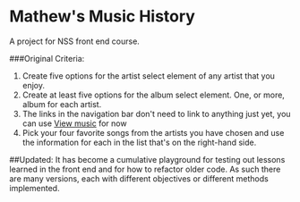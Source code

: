 # Mathew's Music History

A project for NSS front end course.

###Original Criteria:
1. Create five options for the artist select element of any artist that you enjoy.
2. Create at least five options for the album select element. One, or more, album for each artist.
3. The links in the navigation bar don't need to link to anything just yet, you can use <a href="#">View music</a> for now
4. Pick your four favorite songs from the artists you have chosen and use the information for each in the list that's on the right-hand side.

##Updated:
It has become a cumulative playground for testing out lessons learned in the front end and for how to refactor older code.
As such there are many versions, each with different objectives or different methods implemented.
